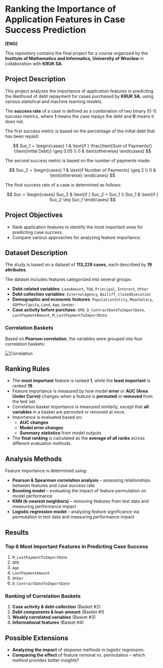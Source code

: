 # **Ranking the Importance of Application Features in Case Success Prediction**

**[ENG]**

This repository contains the final project for a course organized by the **Institute of Mathematics and Informatics, University of Wrocław** in collaboration with **KRUK SA**. 

## **Project Description**

This project analyzes the importance of application features in predicting the likelihood of debt repayment for cases purchased by **KRUK SA**, using various statistical and machine learning models.

The **success rate** of a case is defined as a combination of two binary (0-1) success metrics, where **1** means the case repays the debt and **0** means it does not.

The first success metric is based on the percentage of the initial debt that has been repaid:

$$
Suc_1 = 
\begin{cases} 
1 & \text{if } \frac{\text{Sum of Payments}}{\text{Initial Debt}} \geq 0.05 \\ 
0 & \text{otherwise} 
\end{cases}
$$

The second success metric is based on the number of payments made:

$$
Suc_2 = 
\begin{cases} 
1 & \text{if Number of Payments} \geq 2 \\ 
0 & \text{otherwise} 
\end{cases}
$$

The final success rate of a case is determined as follows:

$$
Suc = 
\begin{cases} 
Suc_2 & \text{if } Suc_2 > Suc_1 \\ 
Suc_1 & \text{if } Suc_2 \leq Suc_1 
\end{cases}
$$

## **Project Objectives**

- Rank application features to identify the most important ones for predicting case success.
- Compare various approaches for analyzing feature importance.

## **Dataset Description**

The study is based on a dataset of **113,229 cases**, each described by **19 attributes**.

The dataset includes features categorized into several groups:

- **Debt-related variables**: `LoanAmount`, `TOA`, `Principal`, `Interest`, `Other`
- **Debt collection variables**: `ExternalAgency`, `Bailiff`, `ClosedExecution`
- **Demographic and economic features**: `PopulationInCity`, `MeanSalary`, `GDPPerCapita`, `Land`, `Age`, `Gender`
- **Case activity before purchase**: `DPD`, `D_ContractDateToImportDate`, `LastPaymentAmount`, `M_LastPaymentToImportDate`

### **Correlation Baskets**

Based on **Pearson correlation**, the variables were grouped into four correlation baskets:

![Correlation](/Users/zuza/Desktop/studia/semestr7/MWM/PlotsProj/CorrAllVars4.jpeg)

## **Ranking Rules**

- The **most important** feature is ranked **1**, while the **least important** is ranked **19**.
- Feature importance is measured by how model **error** or **AUC (Area Under Curve)** changes when a feature is **permuted** or **removed** from the test set.
- Correlation basket importance is measured similarly, except that **all variables** in a basket are permuted or removed at once.
- Importance is evaluated based on:
  - **AUC changes**
  - **Model error changes**
  - **Summary statistics** from model outputs
- The **final ranking** is calculated as the **average of all ranks** across different evaluation methods.

##  **Analysis Methods**

Feature importance is determined using:

- **Pearson & Spearman correlation analysis** – assessing relationships between features and case success rate
- **Boosting model** – evaluating the impact of feature permutation on model performance
- **KNN (k-nearest neighbors)** – removing features from test data and measuring performance impact
- **Logistic regression model** – analyzing feature significance via permutation in test data and measuring performance impact

##  **Results**

### **Top 6 Most Important Features in Predicting Case Success**

1. `M_LastPaymentToImportDate`
2. `DPD`
3. `Age`
4. `LastPaymentAmount`
5. `Other`
6. `D_ContractDateToImportDate`

### **Ranking of Correlation Baskets**

1. **Case activity & debt collection** (Basket #2)
2. **Debt components & loan amount** (Basket #1)
3. **Weakly correlated variables** (Basket #3)
4. **Informational features** (Basket #4)

## **Possible Extensions**

- **Analyzing the impact** of stepwise methods in logistic regression.
- **Comparing the effect** of feature removal vs. permutation – which method provides better insights?